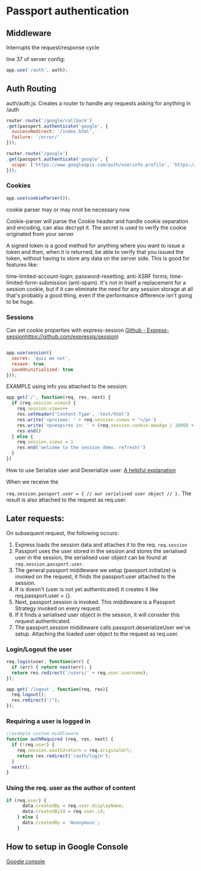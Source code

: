 # Passport authentication

## Middleware

Interrupts the request/response cycle

line 37 of server config:
```javascript
app.use('/auth', auth);
```

## Auth Routing
auth/auth.js:
Creates a router to handle any requests asking for anything in /auth
```javascript
router.route('/google/callback')
.get(passport.authenticate('google', {
  successRedirect: '/index.html',
  failure: '/error/'
}));

router.route('/google')
.get(passport.authenticate('google', {
  scope: ['https://www.googleapis.com/auth/userinfo.profile', 'https://www.googleapis.com/auth/userinfo.email']
}));
```

### Cookies
```javascript
app.use(cookieParser());
```

cookie parser may or may nnot be necessary now

Cookie-parser will parse the Cookie header and handle cookie separation and encoding, can also decrypt it.
The secret is used to verify the cookie originated from your server

A signed token is a good method for anything where you want to issue a token and then, when it is returned, be able to verify that you issued the token, without having to store any data on the server side. This is good for features like:

time-limited-account-login;
password-resetting;
anti-XSRF forms;
time-limited-form-submission (anti-spam).
It's not in itself a replacement for a session cookie, but if it can eliminate the need for any session storage at all that's probably a good thing, even if the performance difference isn't going to be huge.

### Sessions
Can set cookie properties with express-session
[Github - Express-session]()https://github.com/expressjs/session)

```javascript

app.use(session({
  secret: 'quiz me not',
  resave: true,
  saveUninitialized: true
}));
```


EXAMPLE using info you attached to the session:
```javascript
app.get('/', function(req, res, next) {
  if (req.session.views) {
    req.session.views++
    res.setHeader('Content-Type', 'text/html')
    res.write('<p>views: ' + req.session.views + '</p>')
    res.write('<p>expires in: ' + (req.session.cookie.maxAge / 1000) + 's</p>')
    res.end()
  } else {
    req.session.views = 1
    res.end('welcome to the session demo. refresh!')
  }
})
```

How to use Serialize user and Deserialize user:
[A helpful explanation](https://stackoverflow.com/questions/27637609/understanding-passport-serialize-deserialize)

When we receive the

`req.session.passport.user = { // our serialised user object // }.`
The result is also attached to the request as req.user.

## Later requests:

On subsequent request, the following occurs:

1. Express loads the session data and attaches it to the req. `req.session`
1. Passport uses the user stored in the session and stores the serialised user in the session, the serialised user object can be found at `req.session.passport.user`.
1. The general passport middleware we setup (passport.initialize) is invoked on the request, it finds the passport.user attached to the session. 
1. If is doesn't (user is not yet authenticated) it creates it like req.passport.user = {}.
1. Next, passport.session is invoked. This middleware is a Passport Strategy invoked on every request. 
1. If it finds a serialised user object in the session, it will consider this request authenticated.
1. The passport.session middleware calls passport.deserializeUser we've setup. 
Attaching the loaded user object to the request as req.user.


### Login/Logout the user
```javascript
req.login(user, function(err) {
  if (err) { return next(err); }
  return res.redirect('/users/' + req.user.username);
});
```
```javascript
app.get('/logout', function(req, res){
  req.logout();
  res.redirect('/');
});
```



### Requiring a user is logged in

```javascript
//example custom middleware
function authRequired (req, res, next) {
  if (!req.user) {
    req.session.oauth2return = req.originalUrl;
    return res.redirect('/auth/login');
  }
  next();
}
```

### Using the req. user as the author of content
```javascript
if (req.user) {
      data.createdBy = req.user.displayName;
      data.createdById = req.user.id;
    } else {
      data.createdBy = 'Anonymous';
    }

```

## How to setup in Google Console

[Google console](https://console.cloud.google.com/home/dashboard)

